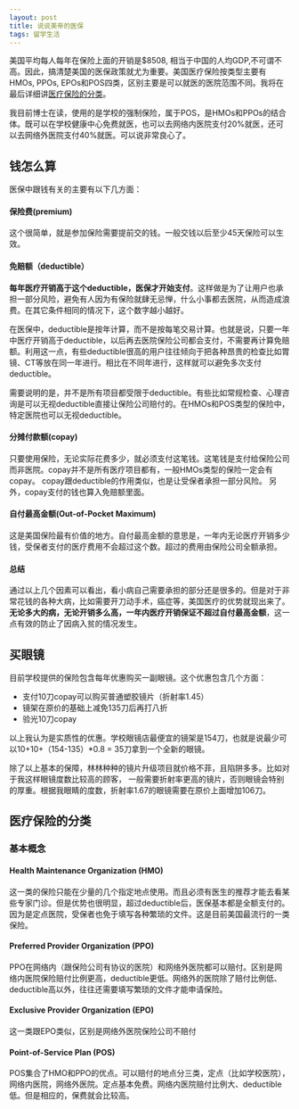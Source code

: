 ```yaml
---
layout: post
title: 说说美帝的医保
tags: 留学生活
---
```


美国平均每人每年在保险上面的开销是$8508, 相当于中国的人均GDP,不可谓不高。因此，搞清楚美国的医保政策就尤为重要。美国医疗保险按类型主要有HMOs, PPOs, EPOs和POS四类，区别主要是可以就医的医院范围不同。我将在最后详细讲[医疗保险的分类](#医疗保险的分类)。

我目前博士在读，使用的是学校的强制保险，属于POS，是HMOs和PPOs的结合体。既可以在学校健康中心免费就医，也可以去网络内医院支付20%就医，还可以去网络外医院支付40%就医。可以说非常良心了。
## 钱怎么算
医保中跟钱有关的主要有以下几方面：
#### 保险费(premium)
这个很简单，就是参加保险需要提前交的钱。一般交钱以后至少45天保险可以生效。
#### 免赔额（deductible）
**每年医疗开销高于这个deductible，医保才开始支付**。这样做是为了让用户也承担一部分风险，避免有人因为有保险就肆无忌惮，什么小事都去医院，从而造成浪费。在其它条件相同的情况下，这个数字越小越好。

在医保中，deductible是按年计算，而不是按每笔交易计算。也就是说，只要一年中医疗开销高于deductible，以后再去医院保险公司都会支付，不需要再计算免赔额。利用这一点，有些deductible很高的用户往往倾向于把各种昂贵的检查比如胃镜、CT等放在同一年进行。相比在不同年进行，这样就可以避免多次支付deductible。

需要说明的是，并不是所有项目都受限于deductible。有些比如常规检查、心理咨询是可以无视deductible直接让保险公司赔付的。在HMOs和POS类型的保险中，特定医院也可以无视deductible。
#### 分摊付款额(copay)
只要使用保险，无论实际花费多少，就必须支付这笔钱。这笔钱是支付给保险公司而非医院。copay并不是所有医疗项目都有，一般HMOs类型的保险一定会有copay。
copay跟deductible的作用类似，也是让受保者承担一部分风险。
另外，copay支付的钱也算入免赔额里面。
#### 自付最高金额(Out-of-Pocket Maximum)
这是美国保险最有价值的地方。自付最高金额的意思是，一年内无论医疗开销多少钱，受保者支付的医疗费用不会超过这个数。超过的费用由保险公司全额承担。
#### 总结
通过以上几个因素可以看出，看小病自己需要承担的部分还是很多的。但是对于非常花钱的各种大病，比如需要开刀动手术，癌症等，美国医疗的优势就现出来了。**无论多大的病，无论开销多么高，一年内医疗开销保证不超过自付最高金额**，这一点有效的防止了因病入贫的情况发生。
## 买眼镜
目前学校提供的保险包含每年优惠购买一副眼镜。这个优惠包含几个方面：
- 支付10刀copay可以购买普通塑胶镜片（折射率1.45）
- 镜架在原价的基础上减免135刀后再打八折
- 验光10刀copay

以上我认为是实质性的优惠。学校眼镜店最便宜的镜架是154刀，也就是说最少可以10+10+（154-135）*0.8 = 35刀拿到一个全新的眼镜。

除了以上基本的保障，林林种种的镜片升级项目就价格不菲，且陷阱多多。比如对于我这样眼镜度数比较高的顾客， 一般需要折射率更高的镜片，否则眼镜会特别的厚重。根据我眼睛的度数，折射率1.67的眼镜需要在原价上面增加106刀。
## 医疗保险的分类
### 基本概念
#### Health Maintenance Organization (HMO)
这一类的保险只能在少量的几个指定地点使用。而且必须有医生的推荐才能去看某些专家门诊。但是优势也很明显，超过deductible后，医保基本都是全额支付的。因为是定点医院，受保者也免于填写各种繁琐的文件。这是目前美国最流行的一类保险。
#### Preferred Provider Organization (PPO)
PPO在网络内（跟保险公司有协议的医院）和网络外医院都可以赔付。区别是网络内医院保险赔付比例更高，deductible更低。网络外的医院除了赔付比例低、deductible高以外，往往还需要填写繁琐的文件才能申请保险。
#### Exclusive Provider Organization (EPO)
这一类跟EPO类似，区别是网络外医院保险公司不赔付
#### Point-of-Service Plan (POS)
POS集合了HMO和PPO的优点。可以赔付的地点分三类，定点（比如学校医院）， 网络内医院，网络外医院。定点基本免费。网络内医院赔付比例大、deductible低。但是相应的，保费就会比较高。